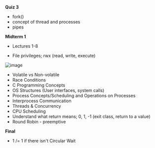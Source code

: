 **Quiz 3**
- fork()
- concept of thread and processes
- pipes

**Midterm 1**
- Lectures 1-8

- File privileges; rwx (read, write, execute)

![image](https://github.com/user-attachments/assets/ad7c495e-dde9-4bbc-841e-f42eebce9835)

- Volatile vs Non-volatile
- Race Conditions
- C Programming Concepts
- OS Structures (User interfaces, system calls)
- Process Concepts/Scheduling and Operations on Processes
- Interprocess Communication
- Threads & Concurrency
- CPU Scheduling
- Understand what return means; 0, 1, -1 (exit class, return to a value)
- Round Robin - preemptive

**Final**
- 1 /= 1 if there isn't Circular Wait
